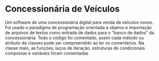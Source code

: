 # Concessionária de Veículos
Um software de uma concessionária digital para venda de veículos novos. 
Foi usado o paradigma de programação orientada a objetos e 
importação de arquivos de textos como entrada de dados para o "banco de dados"
da concessionária.
Todo o código foi comentado, assim cada método ou atributo da classes pode ser compreendido ao ler os comentários.
Na classe main, as funções, laços de iteração, estruturas de condicionais compostas e variáveis foram comentadas 
